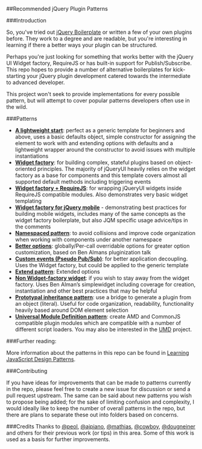 ##Recommended jQuery Plugin Patterns

###Introduction

So, you've tried out [jQuery Boilerplate](https://github.com/jquery-boilerplate/boilerplate) or written a few of your own plugins before. They work to a degree and are readable, but you're interesting in learning if there a better ways your plugin can be structured.

Perhaps you're just looking for something that works better with the jQuery UI Widget factory, RequireJS or has built-in support for Publish/Subscribe. This repo hopes to provide a number of alternative boilerplates for kick-starting your jQuery plugin development catered towards the intermediate to advanced developer. 

This project won't seek to provide implementations for every possible pattern, but will attempt to cover popular patterns developers often use in the wild.

###Patterns 

-   **[A lightweight start](https://github.com/jquery-boilerplate/patterns/blob/master/patterns/jquery.basic.plugin-boilerplate.js)**: perfect as a generic template for beginners
    and above, uses a basic defaults object, simple constructor for
    assigning the element to work with and extending options with
    defaults and a lightweight wrapper around the constructor to avoid
    issues with multiple instantiations
-   **[Widget factory](https://github.com/jquery-boilerplate/patterns/blob/master/patterns/jquery.widget-factory.plugin-boilerplate.js)**: for building complex, stateful plugins based on
    object-oriented principles. The majority of jQueryUI heavily relies
    on the widget factory as a base for components and this template
    covers almost all supported default methods including triggering
    events
-   **[Widget factory + RequireJS](https://github.com/jquery-boilerplate/patterns/blob/master/patterns/jquery.widget-factory.requirejs.boilerplate.js)**: for wrapping jQueryUI widgets inside
    RequireJS compatible modules. Also demonstrates very basic widget
    templating
-   **[Widget factory for jQuery mobile](https://github.com/jquery-boilerplate/patterns/blob/master/patterns/jquery.widget-factory.mobile-plugin.boilerplate.js)** - demonstrating best practices
    for building mobile widgets, includes many of the same concepts as
    the widget factory boilerplate, but also JQM specific usage
    advice/tips in the comments
-   **[Namespaced pattern](https://github.com/jquery-boilerplate/patterns/blob/master/patterns/jquery.namespace.plugin-boilerplate.js)**: to avoid collisions and improve code
    organization when working with components under another namespace
-   **[Better options](https://github.com/jquery-boilerplate/patterns/blob/master/patterns/jquery.best-options.plugin-boilerplate.js)**: globally/Per-call overridable options for
    greater option customization, based on Ben Almans pluginization talk
-   **[Custom events (Pseudo Pub/Sub)](https://github.com/jquery-boilerplate/patterns/blob/master/patterns/jquery.customevents.plugin-boilerplate.js)**: for better application
    decoupling. Uses the Widget factory, but could be applied to the
    generic template
-   **[Extend pattern](https://github.com/jquery-boilerplate/patterns/blob/master/patterns/jquery.extend-skeleton.plugin-boilerplate.js)**: Extended options
-   **[Non Widget-factory widget](https://github.com/jquery-boilerplate/patterns/blob/master/patterns/jquery.simplewidget.plugin-boilerplate.js])**: if you wish to stay away from the
    widget factory. Uses Ben Alman’s simplewidget including coverage for
    creation, instantiation and other best practices that may be helpful
-   **[Prototypal inheritance pattern](https://github.com/jquery-boilerplate/patterns/blob/master/patterns/jquery.prototypal-inheritance.plugin-boilerplate.js)**: use a bridge to generate a
    plugin from an object (literal). Useful for code organization,
    readability, functionality heavily based around DOM element
    selection
-   **[Universal Module Definition pattern](https://github.com/jquery-boilerplate/patterns/blob/master/patterns/amd%2Bcommonjs/pluginCore.js)**: create AMD and CommonJS
    compatible plugin modules which are compatible with a number of
    different script loaders. You may also be interested in the [UMD](https://github.com/umdjs) project.


###Further reading:

More information about the patterns in this repo can be found in [Learning JavaScript Design Patterns](http://addyosmani.com/resources/essentialjsdesignpatterns/book/#jquerypluginpatterns).

###Contributing

If you have ideas for improvements that can be made to patterns currently in the repo, please feel free to create a new issue for discussion or send a pull request upstream. The same can be said about new patterns you wish to propose being added; for the sake of limiting confusion and complexity, I would ideally like to keep the number of overall patterns in the repo, but there are plans to separate these out into folders based on concerns. 

###Credits
Thanks to [@peol](http://github.com/peol), [@ajpiano](http://github.com/ajpiano), [@mathias](http://github.com/mathias), [@cowboy](http://github.com/cowboy), [@dougneiner](http://github.com/dougneiner) and others for their previous work (or tips) in this area. Some of this work is used as a basis for further improvements.

